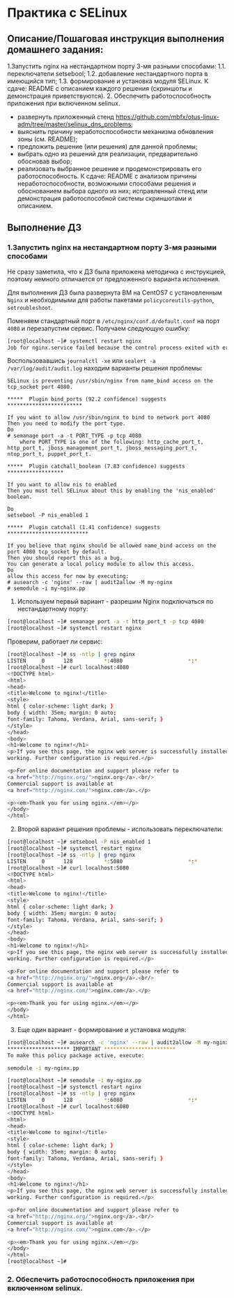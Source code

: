 # Практика с SELinux
## Описание/Пошаговая инструкция выполнения домашнего задания:
1.Запустить nginx на нестандартном порту 3-мя разными способами:
1.1.    переключатели setsebool;
1.2.    добавление нестандартного порта в имеющийся тип;
1.3.    формирование и установка модуля SELinux.
К сдаче:
README с описанием каждого решения (скриншоты и демонстрация приветствуются).
2. Обеспечить работоспособность приложения при включенном selinux.
-    развернуть приложенный стенд https://github.com/mbfx/otus-linux-adm/tree/master/selinux_dns_problems;
-    выяснить причину неработоспособности механизма обновления зоны (см. README);
-    предложить решение (или решения) для данной проблемы;
-    выбрать одно из решений для реализации, предварительно обосновав выбор;
-    реализовать выбранное решение и продемонстрировать его работоспособность.
К сдаче:
README с анализом причины неработоспособности, возможными способами решения и обоснованием выбора одного из них;
исправленный стенд или демонстрация работоспособной системы скриншотами и описанием.

## Выполнение ДЗ
### 1.Запустить nginx на нестандартном порту 3-мя разными способами

Не сразу заметила, что к ДЗ была приложена методичка с инструкцией, поэтому немного отличается от предложенного варианта исполнения.

Для выполнения ДЗ была развернута ВМ на CentOS7 с  уcтановленным `Nginx` и необходимыми для работы пакетами `policycoreutils-python`, `setroubleshoot`.

Поменяем стандартный порт в `/etc/nginx/conf.d/default.conf` на порт `4080` и перезапустим сервис.
Получаем следующую ошибку:

```bash
[root@localhost ~]# systemctl restart nginx
Job for nginx.service failed because the control process exited with error code. See "systemctl status nginx.service" and "journalctl -xe" for details.
```

Воспользовавшись `journalctl -xe` или `sealert -a /var/log/audit/audit.log` находим варианты решения проблемы:

```
SELinux is preventing /usr/sbin/nginx from name_bind access on the tcp_socket port 4080.

*****  Plugin bind_ports (92.2 confidence) suggests   ************************

If you want to allow /usr/sbin/nginx to bind to network port 4080
Then you need to modify the port type.
Do
# semanage port -a -t PORT_TYPE -p tcp 4080
    where PORT_TYPE is one of the following: http_cache_port_t, http_port_t, jboss_management_port_t, jboss_messaging_port_t, ntop_port_t, puppet_port_t.

*****  Plugin catchall_boolean (7.83 confidence) suggests   ******************

If you want to allow nis to enabled
Then you must tell SELinux about this by enabling the 'nis_enabled' boolean.

Do
setsebool -P nis_enabled 1

*****  Plugin catchall (1.41 confidence) suggests   **************************

If you believe that nginx should be allowed name_bind access on the port 4080 tcp_socket by default.
Then you should report this as a bug.
You can generate a local policy module to allow this access.
Do
allow this access for now by executing:
# ausearch -c 'nginx' --raw | audit2allow -M my-nginx
# semodule -i my-nginx.pp
```

1. Используем первый вариант - разрешим Nginx подключаться по нестандартному порту:

```bash
[root@localhost ~]# semanage port -a -t http_port_t -p tcp 4080
[root@localhost ~]# systemctl restart nginx
```
Проверим, работает ли сервис:

```bash
[root@localhost ~]# ss -ntlp | grep nginx
LISTEN     0      128          *:4080                     *:*                   users:(("nginx",pid=2532,fd=6),("nginx",pid=2531,fd=6))
[root@localhost ~]# curl localhost:4080
<!DOCTYPE html>
<html>
<head>
<title>Welcome to nginx!</title>
<style>
html { color-scheme: light dark; }
body { width: 35em; margin: 0 auto;
font-family: Tahoma, Verdana, Arial, sans-serif; }
</style>
</head>
<body>
<h1>Welcome to nginx!</h1>
<p>If you see this page, the nginx web server is successfully installed and
working. Further configuration is required.</p>

<p>For online documentation and support please refer to
<a href="http://nginx.org/">nginx.org</a>.<br/>
Commercial support is available at
<a href="http://nginx.com/">nginx.com</a>.</p>

<p><em>Thank you for using nginx.</em></p>
</body>
</html>
```

2. Второй вариант решения проблемы - использовать переключатели:

```bash
[root@localhost ~]# setsebool -P nis_enabled 1
[root@localhost ~]# systemctl restart nginx
[root@localhost ~]# ss -ntlp | grep nginx
LISTEN     0      128          *:5080                     *:*                   users:(("nginx",pid=21662,fd=6),("nginx",pid=21661,fd=6))
[root@localhost ~]# curl localhost:5080
<!DOCTYPE html>
<html>
<head>
<title>Welcome to nginx!</title>
<style>
html { color-scheme: light dark; }
body { width: 35em; margin: 0 auto;
font-family: Tahoma, Verdana, Arial, sans-serif; }
</style>
</head>
<body>
<h1>Welcome to nginx!</h1>
<p>If you see this page, the nginx web server is successfully installed and
working. Further configuration is required.</p>

<p>For online documentation and support please refer to
<a href="http://nginx.org/">nginx.org</a>.<br/>
Commercial support is available at
<a href="http://nginx.com/">nginx.com</a>.</p>

<p><em>Thank you for using nginx.</em></p>
</body>
</html>

```

3. Еще один вариант - формирование и установка модуля:

```bash
[root@localhost ~]# ausearch -c 'nginx' --raw | audit2allow -M my-nginx
******************** IMPORTANT ***********************
To make this policy package active, execute:

semodule -i my-nginx.pp

[root@localhost ~]# semodule -i my-nginx.pp
[root@localhost ~]# systemctl restart nginx
[root@localhost ~]# ss -ntlp | grep nginx
LISTEN     0      128          *:6080                     *:*                   users:(("nginx",pid=2544,fd=6),("nginx",pid=2543,fd=6))
[root@localhost ~]# curl localhost:6080
<!DOCTYPE html>
<html>
<head>
<title>Welcome to nginx!</title>
<style>
html { color-scheme: light dark; }
body { width: 35em; margin: 0 auto;
font-family: Tahoma, Verdana, Arial, sans-serif; }
</style>
</head>
<body>
<h1>Welcome to nginx!</h1>
<p>If you see this page, the nginx web server is successfully installed and
working. Further configuration is required.</p>

<p>For online documentation and support please refer to
<a href="http://nginx.org/">nginx.org</a>.<br/>
Commercial support is available at
<a href="http://nginx.com/">nginx.com</a>.</p>

<p><em>Thank you for using nginx.</em></p>
</body>
</html>
[root@localhost ~]# 
```
### 2. Обеспечить работоспособность приложения при включенном selinux.






